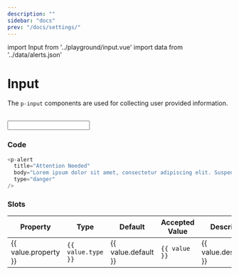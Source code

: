 ```yaml
---
description: ""
sidebar: "docs"
prev: "/docs/settings/"
---
```


import Input from '../playground/input.vue'
import data from '../data/alerts.json'

# Input

The `p-input` components are used for collecting user provided information.

<br/>

<Input />

### Code

```js
<p-alert
  title="Attention Needed"
  body="Lorem ipsum dolor sit amet, consectetur adipiscing elit. Suspendisse vulputate dolor eget enim congue, sit amet tristique leo efficitur."
  type="danger"
/>
```

### Slots

<div class="overflow-x-auto">
    <div class="table min-w-full shadow-sm overflow-hidden sm:rounded border border-ui-border">
        <table>
            <thead>
                <th class="text-left">Property</th>
                <th class="text-center">Type</th>
                <th class="text-center">Default</th>
                <th class="text-center">Accepted Value</th>
                <th class="text-center">Description</th>
            </thead>
            <tbody>
                <tr v-for="(value,index) in data.props" :key="index">
                    <td class="text-left">{{ value.property }}</td>
                    <td class="text-center">
                        <code>{{ value.type }}</code>
                    </td>
                    <td class="text-center">{{ value.default }}</td>
                    <td class="flex flex-wrap text-center">
                        <div 
                        v-for="(value,index) in value.accepted_value" :key="index"
                        class="mr-1 mt-2"
                        >
                            <code>{{ value }}</code>
                        </div>
                    </td>
                    <td class="text-center">{{ value.description }}</td>
                </tr>
            </tbody>
        </table>
    </div>
</div>
